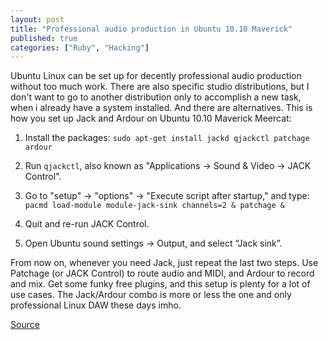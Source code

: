 ```yaml
---
layout: post
title: "Professional audio production in Ubuntu 10.10 Maverick"
published: true
categories: ["Ruby", "Hacking"]
---
```


Ubuntu Linux can be set up for decently professional audio production without too much work. There are also specific studio distributions, but I don't want to go to another distribution only to accomplish a new task, when i already have a system installed. And there are alternatives. This is how you set up Jack and Ardour on Ubuntu 10.10 Maverick Meercat:

1. Install the packages: `sudo apt-get install jackd qjackctl patchage ardour`

2. Run `qjackctl`, also known as "Applications -> Sound & Video -> JACK Control".

3. Go to "setup" -> "options" -> "Execute script after startup," and type: `pacmd load-module module-jack-sink channels=2 & patchage &`

4. Quit and re-run JACK Control.

5. Open Ubuntu sound settings -> Output, and select “Jack sink”.

From now on, whenever you need Jack, just repeat the last two steps. Use Patchage (or JACK Control) to route audio and MIDI, and Ardour to record and mix. Get some funky free plugins, and this setup is plenty for a lot of use cases. The Jack/Ardour combo is more or less the one and only professional Linux DAW these days imho.

[Source](http://ubuntuforums.org/showthread.php?t=1640172)
